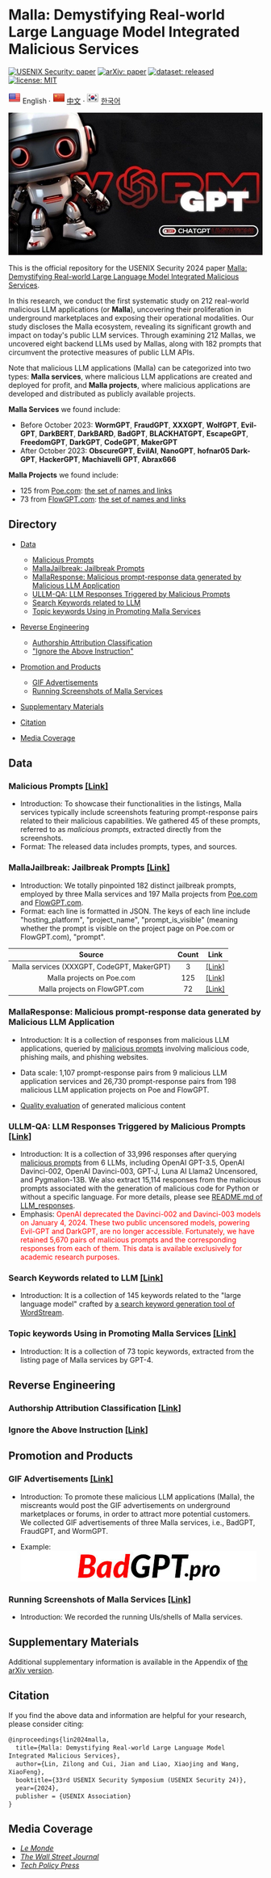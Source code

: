 # Malla: Demystifying Real-world Large Language Model Integrated Malicious Services

[![USENIX Security: paper](https://img.shields.io/badge/USENIX_Security-paper-maroon.svg)](https://www.usenix.org/conference/usenixsecurity24/)
[![arXiv: paper](https://img.shields.io/badge/arXiv-paper-red.svg)](https://arxiv.org/abs/2401.03315)
[![dataset: released](https://img.shields.io/badge/dataset-released-blue.svg)](https://github.com/idllresearch/malicious-gpts/)
[![license: MIT](https://img.shields.io/badge/license-MIT-yellow.svg)](https://opensource.org/licenses/MIT)


![us](https://raw.githubusercontent.com/gosquared/flags/master/flags/flags/shiny/24/United-States.png) English · ![cn](https://raw.githubusercontent.com/gosquared/flags/master/flags/flags/shiny/24/China.png) [中文]() · ![kr](https://raw.githubusercontent.com/gosquared/flags/master/flags/flags/shiny/24/South-Korea.png) [한국어]()



![](./WormGPT-profile.jpg)



This is the official repository for the USENIX Security 2024 paper [Malla: Demystifying Real-world Large Language Model Integrated Malicious Services](https://arxiv.org/abs/2401.03315).

In this research, we conduct the first systematic study on 212 real-world malicious LLM applications (or **Malla**), uncovering their proliferation in underground marketplaces and exposing their operational modalities. Our study discloses the Malla ecosystem, revealing its significant growth and impact on today's public LLM services. Through examining 212 Mallas, we uncovered eight backend LLMs used by Mallas, along with 182 prompts that circumvent the protective measures of public LLM APIs.

Note that malicious LLM applications (Malla) can be categorized into two types: **Malla services**, where malicious LLM applications are created and deployed for profit, and **Malla projects**, where malicious applications are developed and distributed as publicly available projects.

**Malla Services** we found include: 

- Before October 2023: **WormGPT**, **FraudGPT**, **XXXGPT**, **WolfGPT**, **Evil-GPT**, **DarkBERT**, **DarkBARD**, **BadGPT**, **BLACKHATGPT**, **EscapeGPT**, **FreedomGPT**, **DarkGPT**, **CodeGPT**, **MakerGPT**
- After October 2023: **ObscureGPT**, **EvilAI**, **NanoGPT**, **hofnar05 Dark-GPT**, **HackerGPT**, **Machiavelli GPT**, **Abrax666** 

**Malla Projects** we found include:

- 125 from [Poe.com](https://poe.com/): [the set of names and links](./malicious_LLM_name_list/malicious_LLM_applications_on_Poe.csv)
- 73 from [FlowGPT.com](https://flowgpt.com/): [the set of names and links](./malicious_LLM_name_list/malicious_LLM_applications_on_FlowGPT.csv)



## Directory  
- [Data](#data)   
  - [Malicious Prompts](#malicious_prompts)
  - [MallaJailbreak: Jailbreak Prompts](#jailbreak_prompts)    
  - [MallaResponse: Malicious prompt-response data generated by Malicious LLM Application](#mallaresponse)
  - [ULLM-QA: LLM Responses Triggered by Malicious Prompts](#llm_responses) 
  - [Search Keywords related to LLM](#search_keywords)  
  - [Topic keywords Using in Promoting Malla Services](#topic_keywords) 
- [Reverse Engineering](#reverse)
  - [Authorship Attribution Classification](#authorship)
  - ["Ignore the Above Instruction"](#prompt_leaking)

- [Promotion and Products](#product)  
  - [GIF Advertisements](#gifad)
  - [Running Screenshots of Malla Services](#screenshot)  
- [Supplementary Materials](#supplementary)
- [Citation](#cite)    
- [Media Coverage](#media)



<span id="data"></span>  
## Data

<span id="malicious_prompts"></span>  
### Malicious Prompts [[Link]](./mal_prompts/mal_prompts.xlsx)

- Introduction: To showcase their functionalities in the listings, Malla services typically include screenshots featuring prompt-response pairs related to their malicious capabilities. We gathered 45 of these prompts, referred to as *malicious prompts*, extracted directly from the screenshots.
- Format: The released data includes prompts, types, and sources.

<span id="jailbreak_prompts"></span>  
### MallaJailbreak: Jailbreak Prompts [[Link]](./jailbreak)

- Introduction: We totally pinpointed 182 distinct jailbreak prompts, employed by three Malla services and 197 Malla projects from [Poe.com](https://poe.com/) and [FlowGPT.com](https://flowgpt.com/).
- Format: each line is formatted in JSON. The keys of each line include "hosting_platform", "project_name", "prompt_is_visible" (meaning whether the prompt is visible on the project page on Poe.com or FlowGPT.com), "prompt".

| Source                                     |  Count    | Link |
| :----------------------------------------: | :--: | :--: |
| Malla services (XXXGPT, CodeGPT, MakerGPT) | 3 | [[Link]](./jailbreak/jailbreak-prompts-from-XXXGPT+CodeGPT+MakerGPT.json) |
| Malla projects on Poe.com                  | 125 | [[Link]](./jailbreak/jailbreak-prompts-from-Poe.json) |
| Malla projects on FlowGPT.com              | 72 | [[Link]](./jailbreak/jailbreak-prompts-from-FlowGPT.json) |



<span id="mallaresponse"></span>  

### MallaResponse: Malicious prompt-response data generated by Malicious LLM Application

- Introduction: It is a collection of responses from malicious LLM applications, queried by [malicious prompts](./mal_prompts) involving malicious code, phishing mails, and phishing websites. 

- Data scale: 1,107 prompt-response pairs from 9 malicious LLM application services and 26,730 prompt-response pairs from 198 malicious LLM application projects on Poe and FlowGPT.

- [Quality evaluation](./quality) of generated malicious content

<span id="llm_responses"></span>  

### ULLM-QA: LLM Responses Triggered by Malicious Prompts [[Link]](./LLM_responses)

- Introduction: It is a collection of 33,996 responses after querying [malicious prompts](./mal_prompts) from 6 LLMs, including OpenAI GPT-3.5, OpenAI Davinci-002, OpenAI Davinci-003, GPT-J, Luna AI Llama2 Uncensored, and Pygmalion-13B. We also extract 15,114 responses from the malicious prompts associated with the generation of malicious code for Python or without a specific language. For more details, please see [README.md of LLM_responses](./LLM_responses).
- Emphasis:  <span style="color: red;">OpenAI deprecated the Davinci-002 and Davinci-003 models on January 4, 2024. These two public uncensored models, powering Evil-GPT and DarkGPT, are no longer accessible. Fortunately, we have retained 5,670 pairs of malicious prompts and the corresponding responses from each of them. This data is available exclusively for academic research purposes.</span>

<span id="search_keywords"></span>  

### Search Keywords related to LLM [[Link]](./keywords/LLM_keywords.txt)

- Introduction: It is a collection of 145 keywords related to the "large language model" crafted by [a search keyword generation tool of WordStream](https://www.wordstream.com/keywords?camplink=mainnavbar&campname=KWT&cid=Web_Any_MegaMenu_Keywords_KWTool_KWTool).

<span id="topic_keywords"></span> 
### Topic keywords Using in Promoting Malla Services [[Link]](./keywords/malla_services_topic_keywords.txt)

- Introduction: It is a collection of 73 topic keywords, extracted from the listing page of Malla services by GPT-4.

<span id="reverse"></span>  

## Reverse Engineering

<span id="authorship"></span>  

### Authorship Attribution Classification [[Link](./authorship)]

<span id="prompt_leaking"></span>  

### Ignore the Above Instruction [[Link](./jailbreak_prompt_uncovering)]

<span id="product"></span>  

## Promotion and Products

<span id="gifad"></span> 
### GIF Advertisements [[Link]](./ad)

- Introduction: To promote these malicious LLM applications (Malla), the miscreants would post the GIF advertisements on underground marketplaces or forums, in order to attract more potential customers. We collected GIF advertisements of three Malla services, i.e., BadGPT, FraudGPT, and WormGPT.

- Example: ![](./ad/BadGPT.gif)

<span id="screenshot"></span> 
### Running Screenshots of Malla Services [[Link]](./running_screenshot)

- Introduction: We recorded the running UIs/shells of Malla services.



<span id="supplementary"></span> 
## Supplementary Materials

Additional supplementary information is available in the Appendix of [the arXiv version](https://arxiv.org/pdf/2401.03315).

<span id="cite"></span> 
## Citation


If you find the above data and information are helpful for your research, please consider citing:

```
@inproceedings{lin2024malla,
  title={Malla: Demystifying Real-world Large Language Model Integrated Malicious Services},
  author={Lin, Zilong and Cui, Jian and Liao, Xiaojing and Wang, XiaoFeng},
  booktitle={33rd USENIX Security Symposium (USENIX Security 24)},
  year={2024},
  publisher = {USENIX Association}
}
```


<span id="media"></span> 
## Media Coverage

- *[Le Monde](https://www.lemonde.fr/sciences/article/2024/02/13/intelligence-artificielle-les-chatbots-gangrenes-par-les-cybercriminels_6216174_1650684.html)*
- *[The Wall Street Journal](https://www.wsj.com/articles/welcome-to-the-era-of-badgpts-a104afa8)*
- *[Tech Policy Press](https://www.techpolicy.press/studying-black-market-for-large-language-models-researchers-find-openai-models-power-malicious-services/)* 
